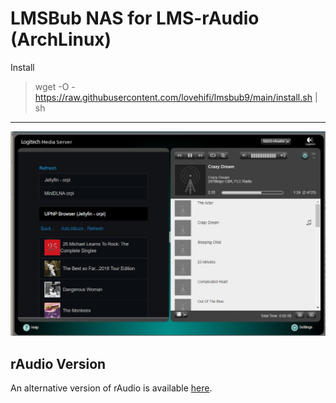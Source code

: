 # LMSBub NAS for LMS-rAudio (ArchLinux)
>
Install
> wget -O - https://raw.githubusercontent.com/lovehifi/lmsbub9/main/install.sh | sh
>
------------------
![Screenshot](screenshot.jpg)

## rAudio Version
An alternative version of rAudio is available [here](https://github.com/lovehifi/raudiobub).
